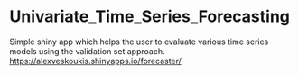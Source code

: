 # Univariate_Time_Series_Forecasting
Simple shiny app which helps the user to evaluate various time series models using the validation set approach.
https://alexveskoukis.shinyapps.io/forecaster/
